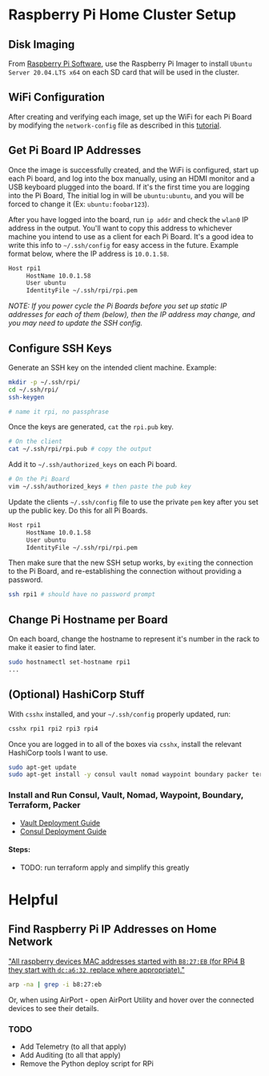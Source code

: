 # Raspberry Pi Home Cluster Setup

## Disk Imaging

From [Raspberry Pi Software](https://www.raspberrypi.org/software/), use the Raspberry Pi Imager to install `Ubuntu Server 20.04.LTS x64` on each SD card that will be used in the cluster.

## WiFi Configuration

After creating and verifying each image, set up the WiFi for each Pi Board by modifying the `network-config` file as described in this [tutorial](https://ubuntu.com/tutorials/how-to-install-ubuntu-on-your-raspberry-pi#3-wifi-or-ethernet).

## Get Pi Board IP Addresses

Once the image is successfully created, and the WiFi is configured, start up each Pi board, and log into the box manually, using an HDMI monitor and a USB keyboard plugged into the board. If it's the first time you are logging into the Pi Board, The initial log in will be `ubuntu:ubuntu`, and you will be forced to change it (Ex: `ubuntu:foobar123`).

After you have logged into the board, run `ip addr` and check the `wlan0` IP address in the output. You'll want to copy this address to whichever machine you intend to use as a client for each Pi Board. It's a good idea to write this info to `~/.ssh/config` for easy access in the future. Example format below, where the IP address is `10.0.1.58`.

```txt
Host rpi1
     HostName 10.0.1.58
     User ubuntu
     IdentityFile ~/.ssh/rpi/rpi.pem
```

_NOTE: If you power cycle the Pi Boards before you set up static IP addresses for each of them (below), then the IP address may change, and you may need to update the SSH config._

## Configure SSH Keys

Generate an SSH key on the intended client machine. Example:

```bash
mkdir -p ~/.ssh/rpi/
cd ~/.ssh/rpi/
ssh-keygen

# name it rpi, no passphrase
```

Once the keys are generated, `cat` the `rpi.pub` key.

```bash
# On the client
cat ~/.ssh/rpi/rpi.pub # copy the output
```

Add it to `~/.ssh/authorized_keys` on each Pi board.

```bash
# On the Pi Board
vim ~/.ssh/authorized_keys # then paste the pub key
```

Update the clients `~/.ssh/config` file to use the private `pem` key after you set up the public key. Do this for all Pi Boards.

```txt
Host rpi1
     HostName 10.0.1.58
     User ubuntu
     IdentityFile ~/.ssh/rpi/rpi.pem
```

Then make sure that the new SSH setup works, by `exit`ing the connection to the Pi Board, and re-establishing the connection without providing a password.

```bash
ssh rpi1 # should have no password prompt
```

## Change Pi Hostname per Board

On each board, change the hostname to represent it's number in the rack to make it easier to find later.

```bash
sudo hostnamectl set-hostname rpi1
...
```

## (Optional) HashiCorp Stuff

With `csshx` installed, and your `~/.ssh/config` properly updated, run:

```bash
csshx rpi1 rpi2 rpi3 rpi4
```

Once you are logged in to all of the boxes via `csshx`, install the relevant HashiCorp tools I want to use.

```bash
sudo apt-get update
sudo apt-get install -y consul vault nomad waypoint boundary packer terraform
```

### Install and Run Consul, Vault, Nomad, Waypoint, Boundary, Terraform, Packer

- [Vault Deployment Guide](https://learn.hashicorp.com/tutorials/consul/deployment-guide?in=consul/production-deploy)
- [Consul Deployment Guide](https://learn.hashicorp.com/tutorials/vault/deployment-guide)

#### Steps:

- TODO: run terraform apply and simplify this greatly

# Helpful

## Find Raspberry Pi IP Addresses on Home Network

["All raspberry devices MAC addresses started with `B8:27:EB` (for RPi4 B they start with `dc:a6:32`, replace where appropriate)."](https://raspberrypi.stackexchange.com/questions/13936/find-raspberry-pi-address-on-local-network)

```bash
arp -na | grep -i b8:27:eb
```

Or, when using AirPort - open AirPort Utility and hover over the connected devices to see their details.

### TODO

- Add Telemetry (to all that apply)
- Add Auditing (to all that apply)
- Remove the Python deploy script for RPi
